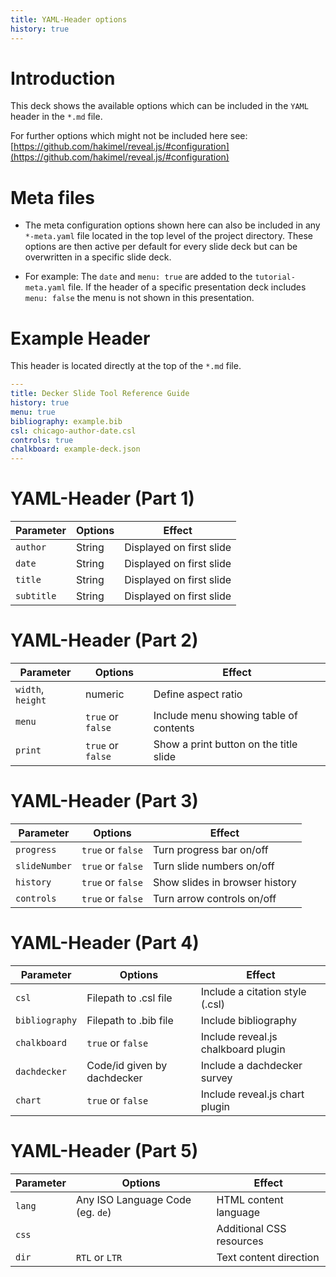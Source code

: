```yaml
---
title: YAML-Header options
history: true
---
```


# Introduction

This deck shows the available options which can be included in the `YAML` header in the `*.md` file.

For further options which might not be included here see: [https://github.com/hakimel/reveal.js/#configuration](https://github.com/hakimel/reveal.js/#configuration)


# Meta files

- The meta configuration options shown here can also be included in any `*-meta.yaml` file located in the top level of the project directory. These options are then active per default for every slide deck but can be overwritten in a specific slide deck.

- For example: The `date` and `menu: true` are added to the `tutorial-meta.yaml` file. If the header of a specific presentation deck includes `menu: false` the menu is not shown in this presentation.


# Example Header

This header is located directly at the top of the `*.md` file.

```yaml
---
title: Decker Slide Tool Reference Guide
history: true
menu: true
bibliography: example.bib
csl: chicago-author-date.csl
controls: true
chalkboard: example-deck.json
---
```

# YAML-Header (Part 1)

| Parameter     | Options                          | Effect                         |
|---------------|----------------------------------|--------------------------------|
| `author`      | String                           | Displayed on first slide       |
| `date`        | String                           | Displayed on first slide       |
| `title`       | String                           | Displayed on first slide       |
| `subtitle`    | String                           | Displayed on first slide       |

# YAML-Header (Part 2)

| Parameter     | Options                          | Effect                         |
|---------------|----------------------------------|--------------------------------|
| `width`, `height`       | numeric                | Define aspect ratio            |
| `menu`        | `true` or `false`                | Include menu showing table of contents |
| `print`       | `true` or `false`                | Show a print button on the title slide |

# YAML-Header (Part 3)

| Parameter     | Options                          | Effect                         |
|---------------|----------------------------------|--------------------------------|
| `progress`    | `true` or `false`                | Turn progress bar on/off       |
| `slideNumber` | `true` or `false`                | Turn slide numbers on/off      |
| `history`     | `true` or `false`                | Show slides in browser history |
| `controls`    | `true` or `false`                | Turn arrow controls on/off     |

# YAML-Header (Part 4)

| Parameter     | Options                          | Effect                         |
|---------------|----------------------------------|--------------------------------|
| `csl`         | Filepath to .csl file            | Include a citation style (.csl)|
| `bibliography`| Filepath to .bib file            | Include bibliography           |
| `chalkboard`  | `true` or `false`                | Include reveal.js chalkboard plugin |
| `dachdecker`  | Code/id given by dachdecker      | Include a dachdecker survey    |
| `chart`       | `true` or `false`                | Include reveal.js chart plugin |

# YAML-Header (Part 5)


| Parameter     | Options                          | Effect                         |
|---------------|----------------------------------|--------------------------------|
| `lang`        | Any ISO Language Code (eg. `de`) | HTML content language          |
| `css`         |                                  | Additional CSS resources       |
| `dir`         | `RTL` or `LTR`                   | Text content direction         |
